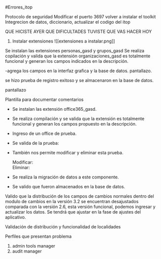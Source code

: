 #Errores_itop

Protocolo de seguridad 
Modificar el puerto 3697
volver a instalar el toolkit 
Integrecion de datos, diccionario, actualizar el codigo del itop


QUE HICISTE AYER
QUE DIFICULTADES TUVISTE
QUE VAS HACER HOY


1. Instalar extensiones 
![[extensiones a instalar.png]]

Se instalan las extensiones personas_gasd y grupos_gasd
Se realiza copilación y valida que la extensión organizaciones_gasd es totalmente funcional y generan los campos indicados en la descripción.

-agrega los campos en la interfaz grafica y la base de datos.
pantallazo.

se hizo prueba de registro exitoso y se almacenaron en la base de datos.

pantallazo


Plantilla para documentar comentarios

- Se instalan las extensión office365_gasd.
    
- Se realiza compilación y se valida que la extensión es totalmente funcional y generan los campos propuesto en la descripción.
    
- Ingreso de un office de prueba.  
    
- Se valida de la prueba:  
      
- También nos permite modificar y eliminar esta prueba.
    
    Modificar:  
    Eliminar:  
- Se realiza la migración de datos a este componente.  
  
- Se valido que fueron almacenados en la base de datos.  


Valido que la distribución de los campos de cambios normales dentro del modulo de cambios en la versión 3.2 se encuentran desajustados comparada con la versión 2.6, esta versión funcional, podemos ingresar y actualizar los datos. Se tendrá que ajustar en la fase de ajustes del aplicativo.

Validación de distribución y funcionalidad de localidades

Perfiles que presentan problema
1. admin tools manager
2. audit manager